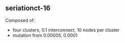 ## seriationct-16 ##

Composed of:

* four clusters, 0.1 interconnect, 10 nodes per cluster
* mutation from  0.00005, 0.0001



